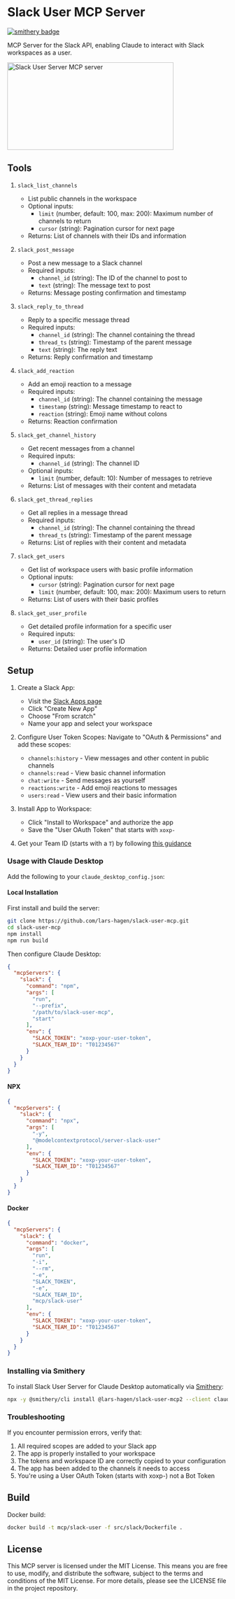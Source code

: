 # Slack User MCP Server
[![smithery badge](https://smithery.ai/badge/@lars-hagen/slack-user-mcp2)](https://smithery.ai/server/@lars-hagen/slack-user-mcp2)

MCP Server for the Slack API, enabling Claude to interact with Slack workspaces as a user.

<a href="https://glama.ai/mcp/servers/wc0u5519qh"><img width="380" height="200" src="https://glama.ai/mcp/servers/wc0u5519qh/badge" alt="Slack User Server MCP server" /></a>

## Tools

1. `slack_list_channels`
   - List public channels in the workspace
   - Optional inputs:
     - `limit` (number, default: 100, max: 200): Maximum number of channels to return
     - `cursor` (string): Pagination cursor for next page
   - Returns: List of channels with their IDs and information

2. `slack_post_message`
   - Post a new message to a Slack channel
   - Required inputs:
     - `channel_id` (string): The ID of the channel to post to
     - `text` (string): The message text to post
   - Returns: Message posting confirmation and timestamp

3. `slack_reply_to_thread`
   - Reply to a specific message thread
   - Required inputs:
     - `channel_id` (string): The channel containing the thread
     - `thread_ts` (string): Timestamp of the parent message
     - `text` (string): The reply text
   - Returns: Reply confirmation and timestamp

4. `slack_add_reaction`
   - Add an emoji reaction to a message
   - Required inputs:
     - `channel_id` (string): The channel containing the message
     - `timestamp` (string): Message timestamp to react to
     - `reaction` (string): Emoji name without colons
   - Returns: Reaction confirmation

5. `slack_get_channel_history`
   - Get recent messages from a channel
   - Required inputs:
     - `channel_id` (string): The channel ID
   - Optional inputs:
     - `limit` (number, default: 10): Number of messages to retrieve
   - Returns: List of messages with their content and metadata

6. `slack_get_thread_replies`
   - Get all replies in a message thread
   - Required inputs:
     - `channel_id` (string): The channel containing the thread
     - `thread_ts` (string): Timestamp of the parent message
   - Returns: List of replies with their content and metadata


7. `slack_get_users`
   - Get list of workspace users with basic profile information
   - Optional inputs:
     - `cursor` (string): Pagination cursor for next page
     - `limit` (number, default: 100, max: 200): Maximum users to return
   - Returns: List of users with their basic profiles

8. `slack_get_user_profile`
   - Get detailed profile information for a specific user
   - Required inputs:
     - `user_id` (string): The user's ID
   - Returns: Detailed user profile information

## Setup

1. Create a Slack App:
   - Visit the [Slack Apps page](https://api.slack.com/apps)
   - Click "Create New App"
   - Choose "From scratch"
   - Name your app and select your workspace

2. Configure User Token Scopes:
   Navigate to "OAuth & Permissions" and add these scopes:
   - `channels:history` - View messages and other content in public channels
   - `channels:read` - View basic channel information
   - `chat:write` - Send messages as yourself
   - `reactions:write` - Add emoji reactions to messages
   - `users:read` - View users and their basic information

4. Install App to Workspace:
   - Click "Install to Workspace" and authorize the app
   - Save the "User OAuth Token" that starts with `xoxp-`

5. Get your Team ID (starts with a `T`) by following [this guidance](https://slack.com/help/articles/221769328-Locate-your-Slack-URL-or-ID#find-your-workspace-or-org-id)

### Usage with Claude Desktop

Add the following to your `claude_desktop_config.json`:

#### Local Installation

First install and build the server:
```bash
git clone https://github.com/lars-hagen/slack-user-mcp.git
cd slack-user-mcp
npm install
npm run build
```

Then configure Claude Desktop:
```json
{
  "mcpServers": {
    "slack": {
      "command": "npm",
      "args": [
        "run",
        "--prefix",
        "/path/to/slack-user-mcp",
        "start"
      ],
      "env": {
        "SLACK_TOKEN": "xoxp-your-user-token",
        "SLACK_TEAM_ID": "T01234567"
      }
    }
  }
}
```

#### NPX

```json
{
  "mcpServers": {
    "slack": {
      "command": "npx",
      "args": [
        "-y",
        "@modelcontextprotocol/server-slack-user"
      ],
      "env": {
        "SLACK_TOKEN": "xoxp-your-user-token",
        "SLACK_TEAM_ID": "T01234567"
      }
    }
  }
}
```

#### Docker

```json
{
  "mcpServers": {
    "slack": {
      "command": "docker",
      "args": [
        "run",
        "-i",
        "--rm",
        "-e",
        "SLACK_TOKEN",
        "-e",
        "SLACK_TEAM_ID",
        "mcp/slack-user"
      ],
      "env": {
        "SLACK_TOKEN": "xoxp-your-user-token",
        "SLACK_TEAM_ID": "T01234567"
      }
    }
  }
}
```

### Installing via Smithery

To install Slack User Server for Claude Desktop automatically via [Smithery](https://smithery.ai/server/@lars-hagen/slack-user-mcp2):

```bash
npx -y @smithery/cli install @lars-hagen/slack-user-mcp2 --client claude
```

### Troubleshooting

If you encounter permission errors, verify that:
1. All required scopes are added to your Slack app
2. The app is properly installed to your workspace
3. The tokens and workspace ID are correctly copied to your configuration
4. The app has been added to the channels it needs to access
5. You're using a User OAuth Token (starts with xoxp-) not a Bot Token

## Build

Docker build:

```bash
docker build -t mcp/slack-user -f src/slack/Dockerfile .
```

## License

This MCP server is licensed under the MIT License. This means you are free to use, modify, and distribute the software, subject to the terms and conditions of the MIT License. For more details, please see the LICENSE file in the project repository.
